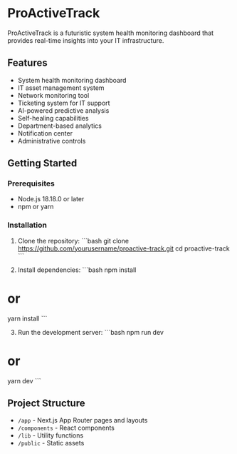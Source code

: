# ProActiveTrack

ProActiveTrack is a futuristic system health monitoring dashboard that provides real-time insights into your IT infrastructure.

## Features

- System health monitoring dashboard
- IT asset management system
- Network monitoring tool
- Ticketing system for IT support
- AI-powered predictive analysis
- Self-healing capabilities
- Department-based analytics
- Notification center
- Administrative controls

## Getting Started

### Prerequisites

- Node.js 18.18.0 or later
- npm or yarn

### Installation

1. Clone the repository:
\`\`\`bash
git clone https://github.com/yourusername/proactive-track.git
cd proactive-track
\`\`\`

2. Install dependencies:
\`\`\`bash
npm install
# or
yarn install
\`\`\`

3. Run the development server:
\`\`\`bash
npm run dev
# or
yarn dev
\`\`\`



## Project Structure

- `/app` - Next.js App Router pages and layouts
- `/components` - React components
- `/lib` - Utility functions
- `/public` - Static assets


